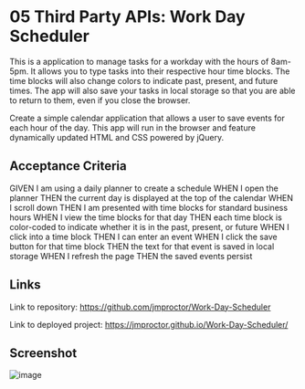 # 05 Third Party APIs: Work Day Scheduler

This is a application to manage tasks for a workday with the hours of 8am-5pm. It allows you to type tasks into their respective hour time blocks. The time blocks will also change colors to indicate past, present, and future times. The app will also save your tasks in local storage so that you are able to return to them, even if you close the browser.

Create a simple calendar application that allows a user to save events for each hour of the day. This app will run in the browser and feature dynamically updated HTML and CSS powered by jQuery.


## Acceptance Criteria

GIVEN I am using a daily planner to create a schedule
WHEN I open the planner
THEN the current day is displayed at the top of the calendar
WHEN I scroll down
THEN I am presented with time blocks for standard business hours
WHEN I view the time blocks for that day
THEN each time block is color-coded to indicate whether it is in the past, present, or future
WHEN I click into a time block
THEN I can enter an event
WHEN I click the save button for that time block
THEN the text for that event is saved in local storage
WHEN I refresh the page
THEN the saved events persist

## Links

Link to repository: https://github.com/jmproctor/Work-Day-Scheduler

Link to deployed project: https://jmproctor.github.io/Work-Day-Scheduler/

## Screenshot

![image](https://user-images.githubusercontent.com/92322247/145717645-e4182fd5-730b-40aa-92a4-bb7775fe2895.png)
